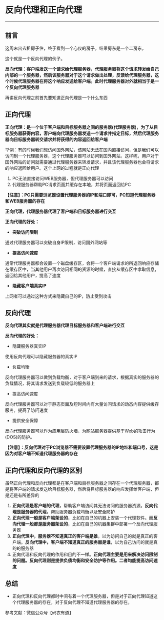 # 反向代理和正向代理

-----------

## 前言

这周末出去租房子住，终于看到一个心仪的房子，结果房东是一个二房东。

这个就是一个反向代理的例子。

**反向代理：客户端发送一个请求给代理服务器，代理服务器将这个请求转发给自己内部的一个服务器，然后该服务器对于这个请求做出处理，反馈给代理服务器，这个时候代理服务器在将这个响应发送给客户端。此时代理服务器对外就相当于是一个反向代理服务器**

再讲反向代理之前首先要知道正向代理是一个什么东西

## 正向代理

**正向代理：是一个位于客户端和目标服务器之间的服务器(代理服务器)，为了从目标服务器获得内容，客户端向代理服务器发送一个请求并指定目标，然后代理服务器向目标服务器转交请求并将获得的内容返回给客户端**

举例：有的时候我们想访问国外网站，该网站无法在国内直接访问，但是我们可以访问到一个代理服务器，这个代理服务器可以访问到国外网站。这样呢，用户对于国外网站的访问就需要通过代理服务器来转发请求，并且该代理服务器也会将请求的响应返回给用户。这个上网的过程就是正向代理

1. PC无法直接访问WEB服务器，但代理服务器可以访问
2. 代理服务器帮助PC请求页面并缓存在本地，并将页面返回给PC

**【注意】：PC只需要浏览器设置代理服务器的IP和端口即可，PC知道代理服务器和WEB服务器的存在**

**正向代理，代理服务器代理了客户端和目标服务器进行交互**

**正向代理的好处：**

- **突破访问限制**

通过代理服务器可以突破自身IP限制，访问国外网站等

- **提高访问速度**

通常代理服务器都会设置一个磁盘缓存区，会将一个客户端请求的所返回响应存储在缓存区中，当其他用户再次访问相同的资源的时候，直接从缓存区中拿取信息，返回给其他用户，提高了速度

- **隐藏客户端真实IP**

上网者可以通过这种方式来隐藏自己的IP，防止受到攻击

## 反向代理

**反向代理其实就是代理服务器代理目标服务器和客户端进行交互**

**反向代理的好处：**

- 隐藏服务器真实IP

使用反向代理可以隐藏服务器的真实IP

- 负载均衡

反向代理服务器可以做到负载均衡，对于客户端到来的请求，根据真实的服务器的负载情况，将其请求发送到负载较低的服务器上

- 提高访问速度

反向代理服务器可以对于静态页面及短时间内有大量访问请求的动态内容提供缓存服务，提高了访问速度

- 提供安全保障

反向代理服务器可以作为应用层防火墙，为网站服务器提供基于Web的攻击行为(DOS)的防护。

**【注意】：反向代理对于PC浏览器不需要设置代理服务器的IP地址和端口号，这是因为对客户端不知道代理服务器的存在**

## 正向代理和反向代理的区别

虽然正向代理和反向代理都是在客户端和目标服务器之间存在一个代理服务器，都是将客户端的请求发送给目标服务器，然后将目标服务器的响应发挥给客户端，但是还是有所差异的

1. **正向代理是客户端的代理**，帮助客户端访问其无法访问的服务器资源。**反向代理是服务器的代理**，帮助服务器负载均衡以及安全防护
2. **正向代理一般是客户端架设的**，比如在自己的机器上安装一个代理软件。而**反向代理一般都是服务器架设的**，比如在自己的机器集群中部署一个反向代理服务器
3. **正向代理中，服务器不知道真正的客户端是谁**，以为访问自己的就是真正的客户端。**反向代理中，客户端不知道真正的服务器是谁**，以为自己访问的就是真的的服务器
4. 正向代理和反向代理的作用和目的不一样。**正向代理主要是用来解决访问限制的问题。反向代理则是提供负债均衡和安全防护等作用。二者均能提高访问速度**

## 总结

- 正向代理和反向代理都时中间有着一个代理服务器，但是对于正向代理知道这个代理服务器的存在，对于反向代理不知道代理服务器的存在。

参考文献：微信公众号【码农有道】